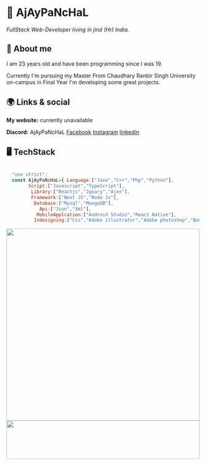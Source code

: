 # 🌈 AjAyPaNcHaL
*FullStack Web-Developer living in jind (Hr) India.*

## 🤵 About me
I am 23 years old and have been programming since I was 19.

Currently I'm pursuing my Master From Chaudhary Ranbir Singh University on-campus  in Final Year I'm developing some great projects.

## 🌍 Links & social
**My website:** currently unavailable

**Discord:** AjAyPaNcHaL
 [Facebook](https://www.facebook.com/ajaydeveloper8570 "ajay")
    [Instagram](https://www.instagram.com/ajaydeveloper8570 "ajay") 
    [linkedin](https://www.linkedin.com/in/ajay-panchal-2a6612212 "ajay") 

## 🖥 TechStack


```javascript

  "use strict";
  const AjAyPaNcHaL={ Language:["Java","C++","Php","Python"],
        Script:["Javascript","TypeScript"],
         Library:["Reactjs","Jquary","Ajex"], 
         Framework:["Next JS","Node Js"],
          Database:["Mysql","MongoDB"],    
            Api:["Json","Xml"],
           MobileApplcation:["Android Studio","React Native"],
          Indesigning:["Css","Adobe illustrator","Adobe photoshop","Bootstrap"] }
````          




<img src="https://giphy.com/static/img/zoomies.gif" width="100%" height="500"/> 

<img src="https://media.tenor.com/images/ea200a5305886e27264c831320ef5628/tenor.gif" width="100%" height="100"/> 
  
   
